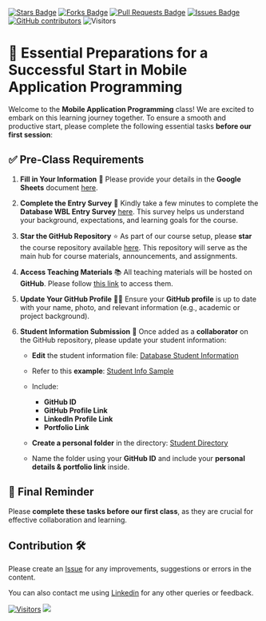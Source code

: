 
<a href="https://github.com/drshahizan/mobile_apps/stargazers"><img src="https://img.shields.io/github/stars/drshahizan/mobile_apps" alt="Stars Badge"/></a>
<a href="https://github.com/drshahizan/mobile_apps/network/members"><img src="https://img.shields.io/github/forks/drshahizan/mobile_apps" alt="Forks Badge"/></a>
<a href="https://github.com/drshahizan/mobile_apps/pulls"><img src="https://img.shields.io/github/issues-pr/drshahizan/mobile_apps" alt="Pull Requests Badge"/></a>
<a href="https://github.com/drshahizan/mobile_apps/issues"><img src="https://img.shields.io/github/issues/drshahizan/mobile_apps" alt="Issues Badge"/></a>
<a href="https://github.com/drshahizan/mobile_apps/graphs/contributors"><img alt="GitHub contributors" src="https://img.shields.io/github/contributors/drshahizan/mobile_apps?color=2b9348"></a>
![Visitors](https://api.visitorbadge.io/api/visitors?path=https%3A%2F%2Fgithub.com%2Fdrshahizan%2Fmobile_apps&labelColor=%23d9e3f0&countColor=%23697689&style=flat)


# 🚀 Essential Preparations for a Successful Start in Mobile Application Programming

Welcome to the **Mobile Application Programming** class! We are excited to embark on this learning journey together. To ensure a smooth and productive start, please complete the following essential tasks **before our first session**:

## ✅ **Pre-Class Requirements**

1. **Fill in Your Information** 📝
   Please provide your details in the **Google Sheets** document [here](https://liveutm-my.sharepoint.com/:x:/g/personal/shahizan_live_utm_my/ERpjtLDI139Ml86Wcj4ZSjEB5rbYw-nOE-Gp_ohFr1XB5w?e=CbJh74).

2. **Complete the Entry Survey** 🧭
   Kindly take a few minutes to complete the **Database WBL Entry Survey** [here](https://forms.gle/Jabs1zLyMRjXSJTSA).
   This survey helps us understand your background, expectations, and learning goals for the course.

3. **Star the GitHub Repository** ⭐
   As part of our course setup, please **star** the course repository available [here](https://github.com/drshahizan/database).
   This repository will serve as the main hub for course materials, announcements, and assignments.

4. **Access Teaching Materials** 📚
   All teaching materials will be hosted on **GitHub**. Please follow [this link](https://github.com/drshahizan/database) to access them.

5. **Update Your GitHub Profile** 👨‍💻
   Ensure your **GitHub profile** is up to date with your name, photo, and relevant information (e.g., academic or project background).

6. **Student Information Submission** 🔗
   Once added as a **collaborator** on the GitHub repository, please update your student information:

   * **Edit** the student information file: [Database Student Information](https://github.com/drshahizan/database/blob/main/materials/student.md)
   * Refer to this **example**: [Student Info Sample](https://github.com/drshahizan/HPDP/blob/main/student.md)
   * Include:

     * **GitHub ID**
     * **GitHub Profile Link**
     * **LinkedIn Profile Link**
     * **Portfolio Link**
   * **Create a personal folder** in the directory: [Student Directory](https://github.com/drshahizan/database/blob/main/materials/student.md)
   * Name the folder using your **GitHub ID** and include your **personal details & portfolio link** inside.

## 🎯 **Final Reminder**  
Please **complete these tasks before our first class**, as they are crucial for effective collaboration and learning.  

## Contribution 🛠️
Please create an [Issue](https://github.com/drshahizan/database/issues) for any improvements, suggestions or errors in the content.

You can also contact me using [Linkedin](https://www.linkedin.com/in/drshahizan/) for any other queries or feedback.

[![Visitors](https://api.visitorbadge.io/api/visitors?path=https%3A%2F%2Fgithub.com%2Fdrshahizan&labelColor=%23697689&countColor=%23555555&style=plastic)](https://visitorbadge.io/status?path=https%3A%2F%2Fgithub.com%2Fdrshahizan)
![](https://hit.yhype.me/github/profile?user_id=81284918)

